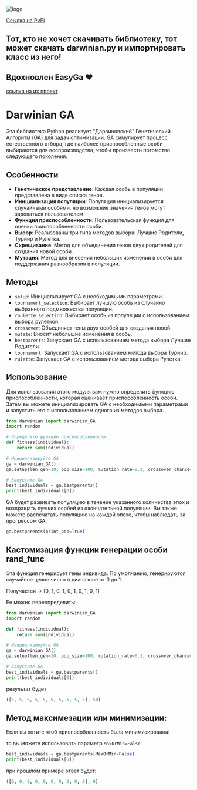 ![logo](https://github.com/MrLiquidXd/Darwinian-GA/assets/161674051/0ed0b889-2553-43f9-8271-e38d9c89456a)


[Ссылка на PyPi](https://pypi.org/project/Darwinian/)

## Тот, кто не хочет скачивать библиотеку, тот может скачать darwinian.py и импортировать класс из него!

## Вдохновлен EasyGa ❤️ 
[ссылка на их проект](https://github.com/danielwilczak101/EasyGA?ysclid=lt6np341qo375655432)

# Darwinian GA

Эта библиотека Python реализует "Дарвиновский" Генетический Алгоритм (GA) для задач оптимизации. GA симулирует процесс естественного отбора, где наиболее приспособленные особи выбираются для воспроизводства, чтобы произвести потомство следующего поколения.

## Особенности

- **Генетическое представление**: Каждая особь в популяции представлена в виде списка генов.
- **Инициализация популяции**: Популяция инициализируется случайными особями, но возможние значения генов могут задоваться пользователем.
- **Функция приспособленности**: Пользовательская функция для оценки приспособленности особи.
- **Выбор**: Реализованы три типа методов выбора: Лучшие Родители, Турнир и Рулетка.
- **Скрещивание**: Метод для объединения генов двух родителей для создания новой особи.
- **Мутация**: Метод для внесения небольших изменений в особи для поддержания разнообразия в популяции.

## Методы

- `setup`: Инициализирует GA с необходимыми параметрами.
- `tournament_selection`: Выбирает лучшую особь из случайно выбранного подмножества популяции.
- `roulette_selection`: Выбирает особь из популяции с использованием выбора рулеткой.
- `crossover`: Объединяет гены двух особей для создания новой.
- `mutate`: Вносит небольшие изменения в особь.
- `bestparents`: Запускает GA с использованием метода выбора Лучшие Родители.
- `tournament`: Запускает GA с использованием метода выбора Турнир.
- `rulette`: Запускает GA с использованием метода выбора Рулетка.

## Использование

Для использования этого модуля вам нужно определить функцию приспособленности, которая оценивает приспособленность особи. Затем вы можете инициализировать GA с необходимыми параметрами и запустить его с использованием одного из методов выбора.


```python
from darwinian import darwinian_GA
import random

# Определите функцию приспособленности
def fitness(individual):
    return sum(individual)

# Инициализируйте GA
ga = darwinian_GA()
ga.setup(len_gen=10, pop_size=100, mutation_rate=0.1, crossover_chance=0.5, epochs=100, fitness_func=fitness)

# Запустите GA
best_individuals = ga.bestparents()
print(best_individuals[0])
```

GA будет развивать популяцию в течение указанного количества эпох и возвращать лучших особей из окончательной популяции. Вы также можете распечатать популяцию на каждой эпохе, чтобы наблюдать за прогрессом GA.

```python
ga.bestparents(print_pop=True)
```

## Кастомизация функции генерации особи rand_func

Эта функция генерирует гены индивида. По умолчанию, генерируются случайное целое число в диапазоне от 0 до 1.

Получается -> [0, 1, 0, 1, 0, 1, 0, 1, 0, 1]

Ее можно переопределить:

```python
from darwinian import darwinian_GA
import random

def fitness(individual):
    return sum(individual)

# Инициализируйте GA
ga = darwinian_GA()
ga.setup(len_gen=10, pop_size=100, mutation_rate=0.1, crossover_chance=0.5, epochs=100, fitness_func=fitness, rand_func= lambda: random.randint(0, 5))

# Запустите GA
best_individuals = ga.bestparents()
print(best_individuals[0])
```

результат будет

```python
([5, 5, 5, 5, 5, 5, 5, 5, 5, 5], 50)
```
## Метод максимезации или минимизации:

Если вы хотите чтоб приспособленность была минимизирована:

то вы можете использовать параметр `MaxOrMin=False`

```python
best_individuals = ga.bestparents(MaxOrMin=False)
print(best_individuals[0])
```

при прошлом примере ответ будет:

```python 
([0, 0, 0, 0, 0, 0, 0, 0, 0, 0], 0)
```

